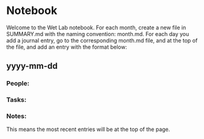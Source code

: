 # Notebook

Welcome to the Wet Lab notebook. For each month, create a new file in SUMMARY.md with the naming convention: month.md. For each day you add a journal entry, go to the corresponding month.md file, and at the top of the file, and add an entry with the format below:

## yyyy-mm-dd
### People: 
### Tasks: 
### Notes: 

This means the most recent entries will be at the top of the page.